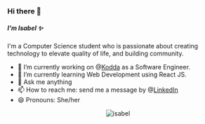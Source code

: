 ### Hi there 👋

<!--
**isabelcruz816/isabelcruz816** is a ✨ _special_ ✨ repository because its `README.md` (this file) appears on your GitHub profile.
-->


##### I'm Isabel ✨
I'm a Computer Science student who is passionate about creating technology to elevate quality of life, and building community.

- 🔭 I’m currently working on @[Kodda](http://kodda.mx/) as a Software Engineer.
- 🌱 I’m currently learning Web Development using React JS.
- 💬 Ask me anything
- 📫 How to reach me: send me a message by @[LinkedIn](https://www.linkedin.com/in/anaisabelcruz/)
- 😄 Pronouns: She/her

<p align="center">
	<img src=https://github-readme-stats.vercel.app/api?username=isabelcruz816&show_icons=true alt=isabel />
</p>
